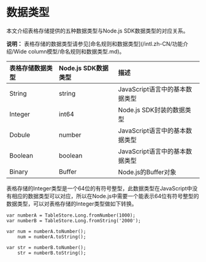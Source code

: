 # 数据类型

本文介绍表格存储提供的五种数据类型与Node.js SDK数据类型的对应关系。

**说明：** 表格存储的数据类型请参见[命名规则和数据类型](/intl.zh-CN/功能介绍/Wide column模型/命名规则和数据类型.md)。

|表格存储数据类型|Node.js SDK数据类型|描述|
|:-------|:--------------|:-|
|String|string|JavaScript语言中的基本数据类型|
|Integer|int64|Node.js SDK封装的数据类型|
|Dobule|number|JavaScript语言中的基本数据类型|
|Boolean|boolean|JavaScript语言中的基本数据类型|
|Binary|Buffer|Node.js的Buffer对象|

表格存储的Integer类型是一个64位的有符号整型，此数据类型在JavaScript中没有相应的数据类型可以对应，所以在Node.js中需要一个能表示64位有符号整型的数据类型，可以对表格存储的Integer类型做如下转换。

```
var numberA = TableStore.Long.fromNumber(1000);
var numberB = TableStore.Long.fromString('2000');

var num = numberA.toNumber();
    num = numberA.toString();

var str = numberB.toNumber();
    str = numberB.toString();        
```

